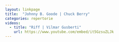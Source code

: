 ```yaml
---
layout: linkpage
title:  "Johnny B. Goode | Chuck Berry"
categories: repertorie
videos:
  - title: "Riff | Vilmar Gusberti"
    url: https://www.youtube.com/embed/it5GzsuZLJk
---
```

